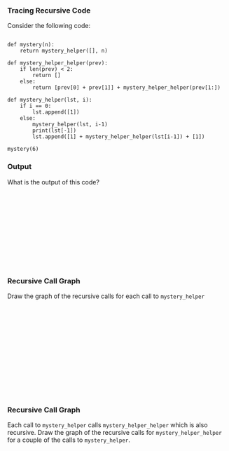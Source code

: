 ### Tracing Recursive Code
Consider the following code:

```

def mystery(n):
    return mystery_helper([], n)

def mystery_helper_helper(prev):
    if len(prev) < 2:
        return []
    else:
        return [prev[0] + prev[1]] + mystery_helper_helper(prev[1:])

def mystery_helper(lst, i):
    if i == 0:
        lst.append([1])
    else:
        mystery_helper(lst, i-1)
        print(lst[-1])
        lst.append([1] + mystery_helper_helper(lst[i-1]) + [1])

mystery(6)

```

### Output
What is the output of this code?

<br><br><br><br><br><br><br><br><br><br>

### Recursive Call Graph
Draw the graph of the recursive calls for each call to `mystery_helper`

<br><br><br><br><br><br><br><br><br><br><br><br>


### Recursive Call Graph
Each call to `mystery_helper` calls `mystery_helper_helper` which is also recursive.
Draw the graph of the recursive calls for `mystery_helper_helper` for a couple of the
calls to `mystery_helper`.

<br><br><br><br><br>


